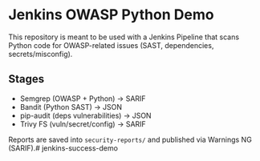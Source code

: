 # Jenkins OWASP Python Demo

This repository is meant to be used with a Jenkins Pipeline that scans Python code for OWASP-related issues (SAST, dependencies, secrets/misconfig).

## Stages
- Semgrep (OWASP + Python) → SARIF
- Bandit (Python SAST) → JSON
- pip-audit (deps vulnerabilities) → JSON
- Trivy FS (vuln/secret/config) → SARIF

Reports are saved into `security-reports/` and published via Warnings NG (SARIF).#   j e n k i n s - s u c c e s s - d e m o  
 